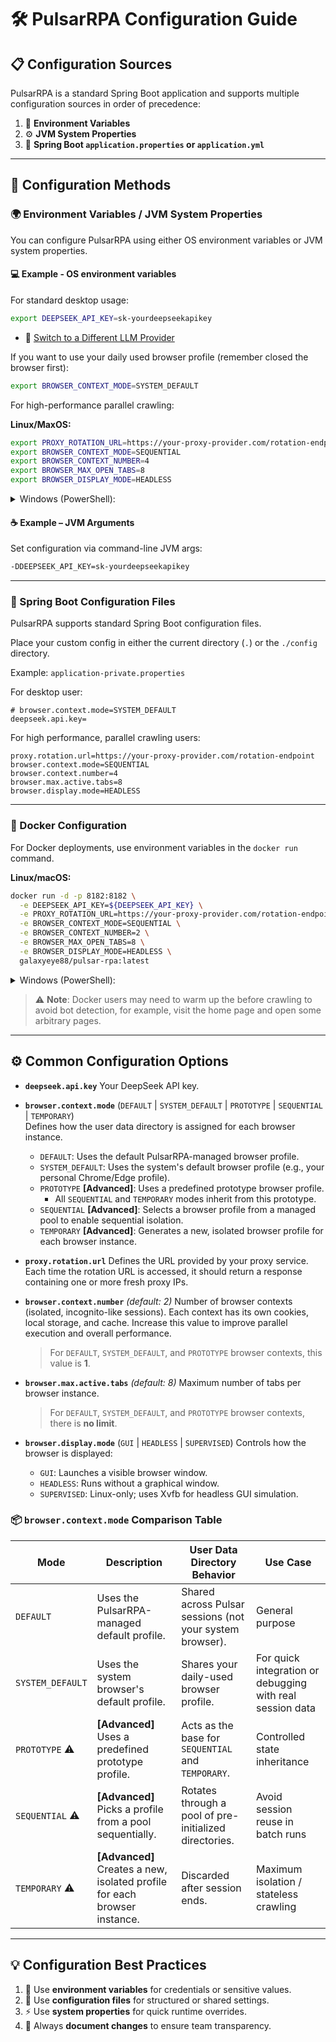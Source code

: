 # 🛠️ PulsarRPA Configuration Guide

## 📋 Configuration Sources

PulsarRPA is a standard Spring Boot application and supports multiple configuration sources in order of precedence:

1. 🔧 **Environment Variables**
2. ⚙️ **JVM System Properties**
3. 📝 **Spring Boot `application.properties` or `application.yml`**

---

## 🔧 Configuration Methods

### 🌍 Environment Variables / JVM System Properties

You can configure PulsarRPA using either OS environment variables or JVM system properties.

#### 💻 Example - OS environment variables

For standard desktop usage:
```bash
export DEEPSEEK_API_KEY=sk-yourdeepseekapikey
```
* 🤖 [Switch to a Different LLM Provider](config/llm/llm-config.md)

If you want to use your daily used browser profile (remember closed the browser first):
```bash
export BROWSER_CONTEXT_MODE=SYSTEM_DEFAULT
```

For high-performance parallel crawling:

**Linux/MaxOS:**
```bash
export PROXY_ROTATION_URL=https://your-proxy-provider.com/rotation-endpoint
export BROWSER_CONTEXT_MODE=SEQUENTIAL
export BROWSER_CONTEXT_NUMBER=4
export BROWSER_MAX_OPEN_TABS=8
export BROWSER_DISPLAY_MODE=HEADLESS
```

<details>
<summary>Windows (PowerShell):</summary>

```powershell
$env:PROXY_ROTATION_URL = "https://your-proxy-provider.com/rotation-endpoint"
$env:BROWSER_CONTEXT_MODE = "SEQUENTIAL"
$env:BROWSER_CONTEXT_NUMBER = "4"
$env:BROWSER_MAX_OPEN_TABS = "8"
$env:BROWSER_DISPLAY_MODE = "HEADLESS"
```
</details>

#### ☕ Example – JVM Arguments

Set configuration via command-line JVM args:

```bash
-DDEEPSEEK_API_KEY=sk-yourdeepseekapikey
```

---

### 📝 Spring Boot Configuration Files

PulsarRPA supports standard Spring Boot configuration files.

Place your custom config in either the current directory (`.`) or the `./config` directory.

Example: `application-private.properties`

For desktop user:

```properties
# browser.context.mode=SYSTEM_DEFAULT
deepseek.api.key=
```

For high performance, parallel crawling users:
```properties
proxy.rotation.url=https://your-proxy-provider.com/rotation-endpoint
browser.context.mode=SEQUENTIAL
browser.context.number=4
browser.max.active.tabs=8
browser.display.mode=HEADLESS
```

---

### 🐳 Docker Configuration

For Docker deployments, use environment variables in the `docker run` command.

**Linux/macOS:**

```bash
docker run -d -p 8182:8182 \
  -e DEEPSEEK_API_KEY=${DEEPSEEK_API_KEY} \
  -e PROXY_ROTATION_URL=https://your-proxy-provider.com/rotation-endpoint \
  -e BROWSER_CONTEXT_MODE=SEQUENTIAL \
  -e BROWSER_CONTEXT_NUMBER=2 \
  -e BROWSER_MAX_OPEN_TABS=8 \
  -e BROWSER_DISPLAY_MODE=HEADLESS \
  galaxyeye88/pulsar-rpa:latest
```

<details>
<summary>Windows (PowerShell):</summary>

```powershell
docker run -d -p 8182:8182 `
  -e DEEPSEEK_API_KEY=$env:DEEPSEEK_API_KEY `
  -e PROXY_ROTATION_URL=https://your-proxy-provider.com/rotation-endpoint `
  -e BROWSER_CONTEXT_MODE=SEQUENTIAL `
  -e BROWSER_CONTEXT_NUMBER=2 `
  -e BROWSER_MAX_OPEN_TABS=8 `
  -e BROWSER_DISPLAY_MODE=HEADLESS `
  galaxyeye88/pulsar-rpa:latest
```

</details>

> ⚠️ **Note**: Docker users may need to warm up the before crawling to avoid bot detection, 
> for example, visit the home page and open some arbitrary pages.

---

## ⚙️ Common Configuration Options

* **`deepseek.api.key`**
  Your DeepSeek API key.

- **`browser.context.mode`** (`DEFAULT` | `SYSTEM_DEFAULT` | `PROTOTYPE` | `SEQUENTIAL` | `TEMPORARY`)  
  Defines how the user data directory is assigned for each browser instance.

  - `DEFAULT`: Uses the default PulsarRPA-managed browser profile.
  - `SYSTEM_DEFAULT`: Uses the system's default browser profile (e.g., your personal Chrome/Edge profile).
  - `PROTOTYPE` **[Advanced]**: Uses a predefined prototype browser profile.
    - All `SEQUENTIAL` and `TEMPORARY` modes inherit from this prototype.
  - `SEQUENTIAL` **[Advanced]**: Selects a browser profile from a managed pool to enable sequential isolation.
  - `TEMPORARY` **[Advanced]**: Generates a new, isolated browser profile for each browser instance.

* **`proxy.rotation.url`**
  Defines the URL provided by your proxy service.
  Each time the rotation URL is accessed, it should return a response containing one or more fresh proxy IPs.

* **`browser.context.number`** *(default: 2)*
  Number of browser contexts (isolated, incognito-like sessions).
  Each context has its own cookies, local storage, and cache.
  Increase this value to improve parallel execution and overall performance.

  > For `DEFAULT`, `SYSTEM_DEFAULT`, and `PROTOTYPE` browser contexts, this value is **1**.

* **`browser.max.active.tabs`** *(default: 8)*
  Maximum number of tabs per browser instance.

  > For `DEFAULT`, `SYSTEM_DEFAULT`, and `PROTOTYPE` browser contexts, there is **no limit**.

* **`browser.display.mode`** (`GUI` | `HEADLESS` | `SUPERVISED`)
  Controls how the browser is displayed:

    * `GUI`: Launches a visible browser window.
    * `HEADLESS`: Runs without a graphical window.
    * `SUPERVISED`: Linux-only; uses Xvfb for headless GUI simulation.

### 📦 `browser.context.mode` Comparison Table

| Mode           | Description                                                                 | User Data Directory Behavior                             | Use Case            |
|----------------|-----------------------------------------------------------------------------|-----------------------------------------------------------|---------------------|
| `DEFAULT`      | Uses the PulsarRPA-managed default profile.                                 | Shared across Pulsar sessions (not your system browser).  | General purpose     |
| `SYSTEM_DEFAULT` | Uses the system browser's default profile.                                | Shares your daily-used browser profile.                   | For quick integration or debugging with real session data |
| `PROTOTYPE` ⚠️ | **[Advanced]** Uses a predefined prototype profile.                         | Acts as the base for `SEQUENTIAL` and `TEMPORARY`.        | Controlled state inheritance |
| `SEQUENTIAL` ⚠️ | **[Advanced]** Picks a profile from a pool sequentially.                   | Rotates through a pool of pre-initialized directories.     | Avoid session reuse in batch runs |
| `TEMPORARY` ⚠️  | **[Advanced]** Creates a new, isolated profile for each browser instance. | Discarded after session ends.                             | Maximum isolation / stateless crawling |

---

## 💡 Configuration Best Practices

1. 🔐 Use **environment variables** for credentials or sensitive values.
2. 📁 Use **configuration files** for structured or shared settings.
3. ⚡ Use **system properties** for quick runtime overrides.
4. 📝 Always **document changes** to ensure team transparency.
